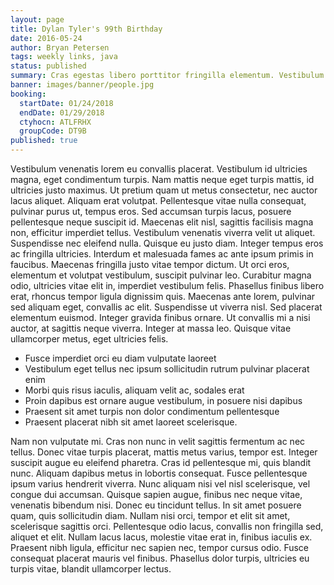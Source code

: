 ```yaml
---
layout: page
title: Dylan Tyler's 99th Birthday
date: 2016-05-24
author: Bryan Petersen
tags: weekly links, java
status: published
summary: Cras egestas libero porttitor fringilla elementum. Vestibulum ante ipsum.
banner: images/banner/people.jpg
booking:
  startDate: 01/24/2018
  endDate: 01/29/2018
  ctyhocn: ATLFRHX
  groupCode: DT9B
published: true
---
```

Vestibulum venenatis lorem eu convallis placerat. Vestibulum id ultricies magna, eget condimentum turpis. Nam mattis neque eget turpis mattis, id ultricies justo maximus. Ut pretium quam ut metus consectetur, nec auctor lacus aliquet. Aliquam erat volutpat. Pellentesque vitae nulla consequat, pulvinar purus ut, tempus eros. Sed accumsan turpis lacus, posuere pellentesque neque suscipit id. Maecenas elit nisl, sagittis facilisis magna non, efficitur imperdiet tellus. Vestibulum venenatis viverra velit ut aliquet. Suspendisse nec eleifend nulla. Quisque eu justo diam.
Integer tempus eros ac fringilla ultricies. Interdum et malesuada fames ac ante ipsum primis in faucibus. Maecenas fringilla justo vitae tempor dictum. Ut orci eros, elementum et volutpat vestibulum, suscipit pulvinar leo. Curabitur magna odio, ultricies vitae elit in, imperdiet vestibulum felis. Phasellus finibus libero erat, rhoncus tempor ligula dignissim quis. Maecenas ante lorem, pulvinar sed aliquam eget, convallis ac elit. Suspendisse ut viverra nisl. Sed placerat elementum euismod. Integer gravida finibus ornare. Ut convallis mi a nisi auctor, at sagittis neque viverra. Integer at massa leo. Quisque vitae ullamcorper metus, eget ultricies felis.

* Fusce imperdiet orci eu diam vulputate laoreet
* Vestibulum eget tellus nec ipsum sollicitudin rutrum pulvinar placerat enim
* Morbi quis risus iaculis, aliquam velit ac, sodales erat
* Proin dapibus est ornare augue vestibulum, in posuere nisi dapibus
* Praesent sit amet turpis non dolor condimentum pellentesque
* Praesent placerat nibh sit amet laoreet scelerisque.

Nam non vulputate mi. Cras non nunc in velit sagittis fermentum ac nec tellus. Donec vitae turpis placerat, mattis metus varius, tempor est. Integer suscipit augue eu eleifend pharetra. Cras id pellentesque mi, quis blandit nunc. Aliquam dapibus metus in lobortis consequat. Fusce pellentesque ipsum varius hendrerit viverra. Nunc aliquam nisi vel nisl scelerisque, vel congue dui accumsan. Quisque sapien augue, finibus nec neque vitae, venenatis bibendum nisi.
Donec eu tincidunt tellus. In sit amet posuere quam, quis sollicitudin diam. Nullam nisi orci, tempor et elit sit amet, scelerisque sagittis orci. Pellentesque odio lacus, convallis non fringilla sed, aliquet et elit. Nullam lacus lacus, molestie vitae erat in, finibus iaculis ex. Praesent nibh ligula, efficitur nec sapien nec, tempor cursus odio. Fusce consequat placerat mauris vel finibus. Phasellus dolor turpis, ultricies eu turpis vitae, blandit ullamcorper lectus.
